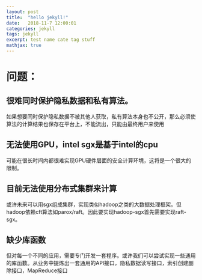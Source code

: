```yaml
---
layout: post
title:  "hello jekyll!"
date:   2018-11-7 12:00:01
categories: jekyll
tags: jekyll
excerpt: test name cate tag stuff
mathjax: true
---
```


# 问题：

## 很难同时保护隐私数据和私有算法。
如果想要同时保护隐私数据不被其他人获取，私有算法本身也不公开，那么必须使算法的计算结果也保存在平台上，不能流出，只能由最终用户来使用
## 无法使用GPU，intel sgx是基于intel的cpu
可能在很长时间内都很难实现GPU硬件层面的安全计算环境，这将是一个很大的限制。
## 目前无法使用分布式集群来计算
或许未来可以用sgx组成集群，实现类似hadoop之类的大数据处理框架。但hadoop依赖cft算法如parox/raft。因此要实现hadoop-sgx首先需要实现raft-sgx。
## 缺少库函数
但对每一个不同的应用，需要专门开发一套程序。或许我们可以尝试实现一些通用的库函数。从业务中提炼出一套通用的API接口，隐私数据读写接口，索引创建删除接口，MapReduce接口
